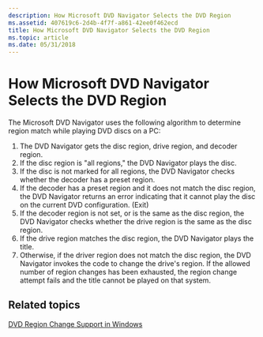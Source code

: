 ```yaml
---
description: How Microsoft DVD Navigator Selects the DVD Region
ms.assetid: 407619c6-2d4b-4f7f-a861-42ee0f462ecd
title: How Microsoft DVD Navigator Selects the DVD Region
ms.topic: article
ms.date: 05/31/2018
---
```


# How Microsoft DVD Navigator Selects the DVD Region

The Microsoft DVD Navigator uses the following algorithm to determine region match while playing DVD discs on a PC:

1.  The DVD Navigator gets the disc region, drive region, and decoder region.
2.  If the disc region is "all regions," the DVD Navigator plays the disc.
3.  If the disc is not marked for all regions, the DVD Navigator checks whether the decoder has a preset region.
4.  If the decoder has a preset region and it does not match the disc region, the DVD Navigator returns an error indicating that it cannot play the disc on the current DVD configuration. (Exit)
5.  If the decoder region is not set, or is the same as the disc region, the DVD Navigator checks whether the drive region is the same as the disc region.
6.  If the drive region matches the disc region, the DVD Navigator plays the title.
7.  Otherwise, if the driver region does not match the disc region, the DVD Navigator invokes the code to change the drive's region. If the allowed number of region changes has been exhausted, the region change attempt fails and the title cannot be played on that system.

## Related topics

<dl> <dt>

[DVD Region Change Support in Windows](dvd-region-change-support-in-windows.md)
</dt> </dl>

 

 



